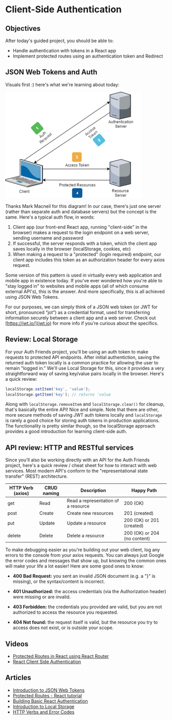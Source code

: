 # Client-Side Authentication

## Objectives
After today's guided project, you should be able to:
* Handle authentication with tokens in a React app
* Implement protected routes using an authentication token and Redirect

## JSON Web Tokens and Auth
Visuals first :) here's what we're learning about today:

![JWT Auth Flow](images/auth_flow.png)

Thanks Mark Macneil for this diagram! In our case, there's just one server (rather than separate auth and database servers) but the concept is the same. Here's a typical auth flow, in words:
1. Client app (our front-end React app, running "client-side" in the browser) makes a request to the login endpoint on a web server, sending username and password
2. If successful, the server responds with a token, which the client app saves locally in the browser (localStorage, cookies, etc)
3. When making a request to a "protected" (login required) endpoint, our client app includes this token as an authorization header for every axios request.

Some version of this pattern is used in virtually every web application and mobile app in existence today. If you've ever wondered how you're able to "stay logged in" to websites and mobile apps (all of which consume external API's), this is the answer. And more specifically, this is all achieved using JSON Web Tokens. 

For our purposes, we can simply think of a JSON web token (or JWT for short, pronounced “jot”) as a credential format, used for transferring information securely between a client app and a web server. Check out [https://jwt.io/](jwt.io) for more info if you're curious about the specifics.

## Review: Local Storage
For your Auth Friends project, you'll be using an auth token to make requests to protected API endpoints. After initial authentiction, saving the returned auth token locally is a common practice for allowing the user to remain "logged in." We'll use Local Storage for this, since it provides a very straightforward way of saving key/value pairs locally in the browser. Here's a quick review:

```javascript
localStorage.setItem('key', 'value');
localStorage.getItem('key'); // returns 'value
```

Along with `localStorage.removeItem` and `localStorage.clear()` for cleanup, that's basically the entire API! Nice and simple. Note that there are other, more secure methods of saving JWT auth tokens locally and `localStorage` is rarely a good choice for storing auth tokens in production applications. The functionality is pretty similar though, so the localStorage approach provides a good introduction for learning client-side auth.

## API review: HTTP and RESTful services
Since you'll also be working directly with an API for the Auth Friends project, here's a quick review / cheat sheet for how to interact with web services. Most modern API's conform to the "representational state transfer" (REST) architecture.

| HTTP Verb (axios) | CRUD naming      | Description                         | Happy Path                   |
|-------------------|------------------|-------------------------------------|------------------------------|
| get               | Read             | Read a representation of a resource | 200 (OK)                     |
| post              | Create           | Create new resources                | 201 (created)                |
| put               | Update           | Update a resource                   | 200 (OK) or 201 (created)    |
| delete            | Delete           | Delete a resource                   | 200 (OK) or 204 (no content) |

To make debugging easier as you're building out your web client, log any errors to the console from your axios requests. You can always just Google the error codes and messages that show up, but knowing the common ones will make your life a lot easier! Here are some good ones to know:

* **400 Bad Request:** you sent an invalid JSON document (e.g. a "}" is missing), or the syntax/content is incorrect.

* **401 Unauthorized:** the access credentials (via the Authorization header) were missing or are invalid.

* **403 Forbidden:** the credentials you provided are valid, but you are not authorized to access the resource you requested.

* **404 Not found:** the request itself is valid, but the resource you try to access does not exist, or is outside your scope.


## Videos
* [Protected Routes in React using React Router](https://www.youtube.com/watch?v=Y0-qdp-XBJg)
* [React Client Side Authentication](https://www.youtube.com/watch?v=oRL-pttfNSc)

## Articles
* [Introduction to JSON Web Tokens](https://jwt.io/introduction/)
* [Protected Routes - React tutorial](https://medium.com/javascript-in-plain-english/how-to-set-up-protected-routes-in-your-react-application-a3254deda380)
* [Building Basic React Authentication](https://medium.com/better-programming/building-basic-react-authentication-e20a574d5e71)
* [Introduction to Local Storage](https://sebhastian.com/local-storage-introduction)
* [HTTP Verbs and Error Codes](https://developers.evrythng.com/docs/http-verbs-and-error-codes)
